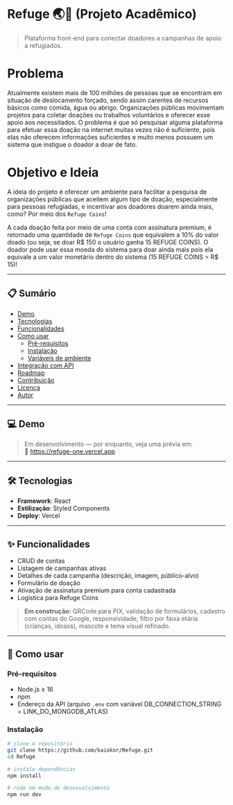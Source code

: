# Refuge 🌏💙 (Projeto Acadêmico)

> Plataforma front-end para conectar doadores a campanhas de apoio a refugiados.

# Problema

Atualmente existem mais de 100 milhões de pessoas que se encontram em situação de deslocamento forçado, sendo assim carentes de recursos básicos como comida, água ou abrigo. Organizações públicas movimentam projetos para coletar doações ou trabalhos voluntários e oferecer esse apoio aos necessitados. O problema é que só pesquisar alguma plataforma para efetuar essa doação na internet muitas vezes não é suficiente, pois elas não oferecem informações suficientes e muito menos possuem um sistema que instigue o doador a doar de fato.

# Objetivo e Ideia

A ideia do projeto é oferecer um ambiente para facilitar a pesquisa de organizações públicas que aceitem algum tipo de doação, especialmente para pessoas refugiadas, e incentivar aos doadores doarem ainda mais, como? Por meio dos `Refuge Coins`!

A cada doação feita por meio de uma conta com assinatura premium, é retornado uma quantidade de `Refuge Coins` que equivalem a 10% do valor doado (ou seja, se doar R$ 150 o usuário ganha 15 REFUGE COINS). O doador pode usar essa moeda do sistema para doar ainda mais pois ela equivale a um valor monetário dentro do sistema (15 REFUGE COINS = R$ 15)!

---

## 📋 Sumário

- [Demo](#-demo)  
- [Tecnologias](#-tecnologias)  
- [Funcionalidades](#-funcionalidades)  
- [Como usar](#-como-usar)  
  - [Pré-requisitos](#pré-requisitos)  
  - [Instalação](#instalação)  
  - [Variáveis de ambiente](#variáveis-de-ambiente)  
- [Integração com API](#-integração-com-api)  
- [Roadmap](#-roadmap)  
- [Contribuição](#-contribuição)  
- [Licença](#-licença)  
- [Autor](#-autor)

---

## 💻 Demo

> Em desenvolvimento — por enquanto, veja uma prévia em:  
> 🔗 https://refuge-one.vercel.app

---

## 🛠️ Tecnologias

- **Framework**: React  
- **Estilização**: Styled Components  
- **Deploy**: Vercel  

---

## ✨ Funcionalidades
- CRUD de contas
- Listagem de campanhas ativas  
- Detalhes de cada campanha (descrição, imagem, público-alvo)  
- Formulário de doação
- Ativação de assinatura premium para conta cadastrada
- Logistica para Refuge Coins


> **Em construção:** QRCode para PIX, validação de formulários, cadastro com contas do Google, responsividade, filtro por faixa etária (crianças, idosos), mascote e tema visual refinado.

---

## 🚀 Como usar

### Pré-requisitos

- Node.js ≥ 16  
- npm  
- Endereço da API (arquivo `.env` com variável DB_CONNECTION_STRING = LINK_DO_MONGODB_ATLAS)

### Instalação

```bash
# clone o repositório
git clone https://github.com/kaiokor/Refuge.git
cd Refuge

# instale dependências
npm install

# rode em modo de desenvolvimento
npm run dev

